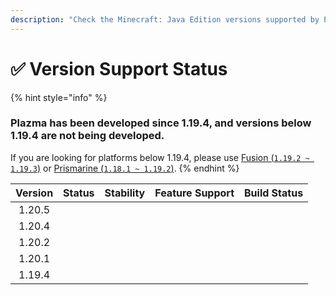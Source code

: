 ```yaml
---
description: "Check the Minecraft: Java Edition versions supported by Plazma."
---
```


# ✅ Version Support Status

{% hint style="info" %}

### Plazma has been developed since 1.19.4, and versions below 1.19.4 are not being developed.

If you are looking for platforms below 1.19.4, please use [Fusion (`1.19.2 ~ 1.19.3`)](https://github.com/RuinedTechnologyUnify/Fusion) or [Prismarine (`1.18.1 ~ 1.19.2`)](https://github.com/PrismarineTeam/Prismarine).
{% endhint %}

| Version |                                                             Status                                                             |                                                    Stability                                                   |                                                 Feature Support                                                |                                                                                Build Status                                                                               |
| :-----: | :----------------------------------------------------------------------------------------------------------------------------: | :------------------------------------------------------------------------------------------------------------: | :------------------------------------------------------------------------------------------------------------: | :-----------------------------------------------------------------------------------------------------------------------------------------------------------------------: |
|  1.20.5 |              <img src="https://img.shields.io/badge/Middle-gray?style=for-the-badge" alt="" data-size="original">              | <img src="https://img.shields.io/badge/No%20Information-gray?style=for-the-badge" alt="" data-size="original"> | <img src="https://img.shields.io/badge/No%20Information-gray?style=for-the-badge" alt="" data-size="original"> |                               <img src="https://img.shields.io/badge/No%20Information-gray?style=for-the-badge" alt="" data-size="original">                              |
|  1.20.4 |             <img src="https://img.shields.io/badge/Normal-success?style=for-the-badge" alt="" data-size="original">            |       <img src="https://img.shields.io/badge/Good-blue?style=for-the-badge" alt="" data-size="original">       |       <img src="https://img.shields.io/badge/100%-blue?style=for-the-badge" alt="" data-size="original">       | <img src="https://img.shields.io/github/actions/workflow/status/PlazmaMC/Plazma/release.yml?style=for-the-badge&label=%20&branch=ver/1.20.4" alt="" data-size="original"> |
|  1.20.2 | <img src="https://img.shields.io/badge/Feature%20Addition%20Recommended-blue?style=for-the-badge" alt="" data-size="original"> |       <img src="https://img.shields.io/badge/Good-blue?style=for-the-badge" alt="" data-size="original">       |       <img src="https://img.shields.io/badge/100%-blue?style=for-the-badge" alt="" data-size="original">       | <img src="https://img.shields.io/github/actions/workflow/status/PlazmaMC/Plazma/release.yml?style=for-the-badge&label=%20&branch=ver/1.20.2" alt="" data-size="original"> |
|  1.20.1 |               <img src="https://img.shields.io/badge/Normal-red?style=for-the-badge" alt="" data-size="original">              |       <img src="https://img.shields.io/badge/Good-blue?style=for-the-badge" alt="" data-size="original">       |       <img src="https://img.shields.io/badge/100%-blue?style=for-the-badge" alt="" data-size="original">       |                               <img src="https://img.shields.io/badge/No%20Information-gray?style=for-the-badge" alt="" data-size="original">                              |
|  1.19.4 |               <img src="https://img.shields.io/badge/Normal-red?style=for-the-badge" alt="" data-size="original">              |       <img src="https://img.shields.io/badge/Good-blue?style=for-the-badge" alt="" data-size="original">       |       <img src="https://img.shields.io/badge/100%-blue?style=for-the-badge" alt="" data-size="original">       |                               <img src="https://img.shields.io/badge/No%20Information-gray?style=for-the-badge" alt="" data-size="original">                              |
